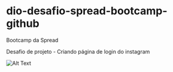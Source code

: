 # dio-desafio-spread-bootcamp-github

Bootcamp da Spread

Desafio de projeto - Criando página de login do instagram

![Alt Text](https://media.giphy.com/media/5FXmCofySe2hGOA4hn/giphy.gif)
